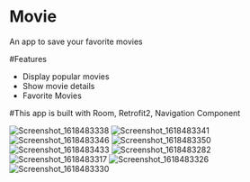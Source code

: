 # Movie
An app to save your favorite movies

#Features
* Display popular movies
* Show movie details
* Favorite Movies

#This app is built with
Room,
Retrofit2,
Navigation Component

![Screenshot_1618483338](https://user-images.githubusercontent.com/25106360/114857777-0bf74180-9dbf-11eb-86d3-43a6f41636be.png)
![Screenshot_1618483341](https://user-images.githubusercontent.com/25106360/114857790-0ef23200-9dbf-11eb-81b1-f98f4fa22585.png)
![Screenshot_1618483346](https://user-images.githubusercontent.com/25106360/114857796-11548c00-9dbf-11eb-952a-68bd40cb8988.png)
![Screenshot_1618483350](https://user-images.githubusercontent.com/25106360/114857798-11ed2280-9dbf-11eb-91d8-eb5fdd39e444.png)
![Screenshot_1618483433](https://user-images.githubusercontent.com/25106360/114857800-1285b900-9dbf-11eb-8ba9-059c24b599ab.png)
![Screenshot_1618483282](https://user-images.githubusercontent.com/25106360/114857813-174a6d00-9dbf-11eb-8640-18a43e2fee7a.png)
![Screenshot_1618483317](https://user-images.githubusercontent.com/25106360/114857820-19143080-9dbf-11eb-9d1c-1bbe9d426678.png)
![Screenshot_1618483326](https://user-images.githubusercontent.com/25106360/114857821-19acc700-9dbf-11eb-87ea-9377a3d2192c.png)
![Screenshot_1618483330](https://user-images.githubusercontent.com/25106360/114857822-1a455d80-9dbf-11eb-9be9-7b65b3f08750.png)
